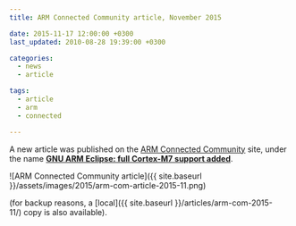 ```yaml
---
title: ARM Connected Community article, November 2015

date: 2015-11-17 12:00:00 +0300
last_updated: 2010-08-28 19:39:00 +0300

categories:
  - news
  - article

tags:
  - article
  - arm
  - connected

---
```


A new article was published on the [ARM Connected Community](http://community.arm.com) site, under the name **[GNU ARM Eclipse: full Cortex-M7 support added](https://community.arm.com/groups/tools/blog/2015/11/17/gnu-arm-eclipse-full-cortex-m7-support-added)**.

![ARM Connected Community article]({{ site.baseurl }}/assets/images/2015/arm-com-article-2015-11.png)

(for backup reasons, a [local]({{ site.baseurl }}/articles/arm-com-2015-11/) copy is also available).
